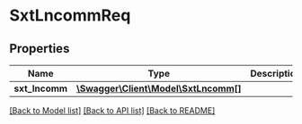 # SxtLncommReq

## Properties
Name | Type | Description | Notes
------------ | ------------- | ------------- | -------------
**sxt_lncomm** | [**\Swagger\Client\Model\SxtLncomm[]**](SxtLncomm.md) |  | [optional] 

[[Back to Model list]](../README.md#documentation-for-models) [[Back to API list]](../README.md#documentation-for-api-endpoints) [[Back to README]](../README.md)



